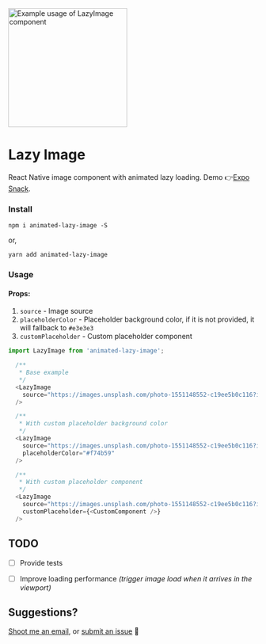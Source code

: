 <img src="http://www.danijelgrabez.com/public-links/github/react-native-lazy-image/lazy-image-npm.gif" width="240" alt= "Example usage of LazyImage component">

# Lazy Image
React Native image component with animated lazy loading.
Demo 👉[Expo Snack](https://snack.expo.io/@danijelgrabez/bGF6eS).

### Install
```npm i animated-lazy-image -S```

or,

```yarn add animated-lazy-image```

### Usage
#### Props:
1. `source` - Image source
2. `placeholderColor` - Placeholder background color, if it is not provided, it will fallback to `#e3e3e3`
3. `customPlaceholder` - Custom placeholder component

```js
import LazyImage from 'animated-lazy-image';

  /**
   * Base example
   */
  <LazyImage
    source="https://images.unsplash.com/photo-1551148552-c19ee5b0c116?ixlib=rb-1.2.1&ixid=eyJhcHBfaWQiOjEyMDd9&auto=format&fit=crop&w=2733&q=80"
  />

  /**
   * With custom placeholder background color
   */
  <LazyImage
    source="https://images.unsplash.com/photo-1551148552-c19ee5b0c116?ixlib=rb-1.2.1&ixid=eyJhcHBfaWQiOjEyMDd9&auto=format&fit=crop&w=2733&q=80"
    placeholderColor="#f74b59"
  />

  /**
   * With custom placeholder component
   */
  <LazyImage
    source="https://images.unsplash.com/photo-1551148552-c19ee5b0c116?ixlib=rb-1.2.1&ixid=eyJhcHBfaWQiOjEyMDd9&auto=format&fit=crop&w=2733&q=80"
    customPlaceholder={<CustomComponent />}
  />
```


## TODO
- [ ] Provide tests
- [ ] Improve loading performance *(trigger image load when it arrives in the viewport)*


## Suggestions?
[Shoot me an email](mailto:danijel.grabez@gmail.com), or [submit an issue](https://github.com/danijelgrabez/lazy-image/issues) 🚀
